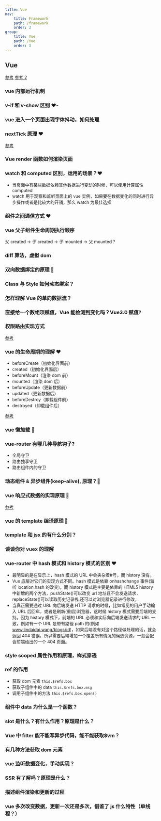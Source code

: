 ```yaml
---
title: Vue
nav:
    title: Framework
    path: /framework
    order: 3
group:
    title: Vue
    path: /Vue
    order: 3
---
```


## Vue

[参考](https://juejin.cn/post/6844903918753808398)
[参考 2](https://juejin.cn/post/6870737289736093710)

### vue 内部运行机制

### v-if 和 v-show 区别 ❤️-

### vue 进入一个页面出现字体抖动，如何处理

### nextTick 原理 ❤️

[参考](https://juejin.cn/post/6844903843197616136)

### Vue render 函数如何渲染页面

### watch 和 computed 区别，运用的场景？❤️

-   当页面中有某些数据依赖其他数据进行变动的时候，可以使用计算属性 computed
-   watch 用于观察和监听页面上的 vue 实例，如果要在数据变化的同时进行异步操作或者是比较大的开销，那么 watch 为最佳选择

### 组件之间通信方式 ❤️

### vue 父子组件生命周期执行顺序

父 created -> 子 created -> 子 mounted -> 父 mounted？

### diff 算法，虚拟 dom

### 双向数据绑定的原理 🧡

### Class 与 Style 如何动态绑定？

### 怎样理解 Vue 的单向数据流？

### 直接给一个数组项赋值，Vue 能检测到变化吗？Vue3.0 赋值?

### 权限路由实现方式

[参考](https://juejin.cn/post/6844903648057622536)

### vue 的生命周期的理解 ❤️

-   beforeCreate（初始化界面前）
-   created（初始化界面后）
-   beforeMount（渲染 dom 前）
-   mounted（渲染 dom 后）
-   beforeUpdate（更新数据前）
-   updated（更新数据后）
-   beforeDestroy（卸载组件前）
-   destroyed（卸载组件后）

[参考](https://juejin.cn/post/6844903780736040973)

### vue 懒加载 🧡

### vue-router 有哪几种导航钩子?

-   全局守卫
-   路由独享守卫
-   路由组件内的守卫

### 动态组件 & 异步组件(keep-alive), 原理？🧡

### vue 响应式数据的实现原理 🧡

[参考](https://juejin.cn/post/6844903760771153933)

### vue 的 template 编译原理 🧡

### template 和 jsx 的有什么分别？

### 谈谈你对 vuex 的理解

### vue-router 中 hash 模式和 history 模式的区别 ❤️

-   最明显的是在显示上，hash 模式的 URL 中会夹杂着#号，而 history 没有。
-   Vue 底层对它们的实现方式不同。hash 模式是依靠 onhashchange 事件(监听 location.hash 的改变)，而 history 模式是主要是依靠的 HTML5 history 中新增的两个方法，pushState()可以改变 url 地址且不会发送请求，replaceState()可以读取历史记录栈,还可以对浏览器记录进行修改。
-   当真正需要通过 URL 向后端发送 HTTP 请求的时候，比如常见的用户手动输入 URL 后回车，或者是刷新(重启)浏览器，这时候 history 模式需要后端的支持。因为 history 模式下，前端的 URL 必须和实际向后端发送请求的 URL 一致，例如有一个 URL 是带有路径 path 的(例如 www.lindaidai.wang/blogs/id)，如果后端没有对这个路径做处理的话，就会返回 404 错误。所以需要后端增加一个覆盖所有情况的候选资源，一般会配合前端给出的一个 404 页面。

### style scoped 属性作用和原理，样式穿透

### ref 的作用

-   获取 dom 元素 `this.$refs.box`
-   获取子组件中的 data `this.$refs.box.msg`
-   调用子组件中的方法 `this.$refs.box.open()`

### 组件中 data 为什么是一个函数？

### slot 是什么？有什么作用？原理是什么？

### Vue 中 filter 能不能写异步代码，能不能获取\$vm？

### 有几种方法获取 dom 元素

### vue 监听数据变化，手动实现？

### SSR 有了解吗？原理是什么？

### 描述组件渲染和更新的过程

### vue 多次改变数据，更新一次还是多次，借鉴了 js 什么特性（单线程？）
